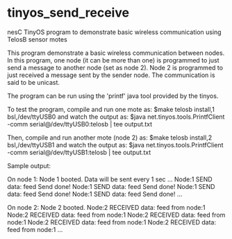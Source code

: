 # tinyos_send_receive
nesC TinyOS program to demonstrate basic wireless communication using TelosB sensor motes 

 This program demonstrate a basic wireless communication between nodes. In this program,
 one node (it can be more than one) is programmed to just send a message to another 
 node (set as node 2). Node 2 is programmed to just received a message sent by the sender node. 
 The communication is said to be unicast. 
  
 The program can be run using the 'printf' java tool provided by the tinyos. 
  
 To test the program, compile and run one mote as:
 $make telosb install,1 bsl,/dev/ttyUSB0
 and watch the output as:
 $java net.tinyos.tools.PrintfClient -comm serial@/dev/ttyUSB0:telosb | tee output.txt 
  
 Then, compile and run another mote (node 2) as:
 $make telosb install,2 bsl,/dev/ttyUSB1
 and watch the output as:
 $java net.tinyos.tools.PrintfClient -comm serial@/dev/ttyUSB1:telosb | tee output.txt 
 
 Sample output:
 
 On node 1:
 Node 1 booted.
 Data will be sent every 1 sec ...
 Node:1 SEND data: feed
 Send done!
 Node:1 SEND data: feed
 Send done!
 Node:1 SEND data: feed
 Send done!
 Node:1 SEND data: feed
 Send done!
 ...
 
 On node 2:
 Node 2 booted.
 Node:2 RECEIVED data: feed from node:1
 Node:2 RECEIVED data: feed from node:1
 Node:2 RECEIVED data: feed from node:1
 Node:2 RECEIVED data: feed from node:1
 Node:2 RECEIVED data: feed from node:1
 ...
